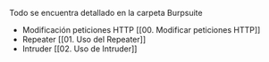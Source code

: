 
Todo se encuentra detallado en la carpeta Burpsuite
- Modificación peticiones HTTP [[00. Modificar peticiones HTTP]]
- Repeater [[01. Uso del Repeater]]
- Intruder [[02. Uso de Intruder]]
